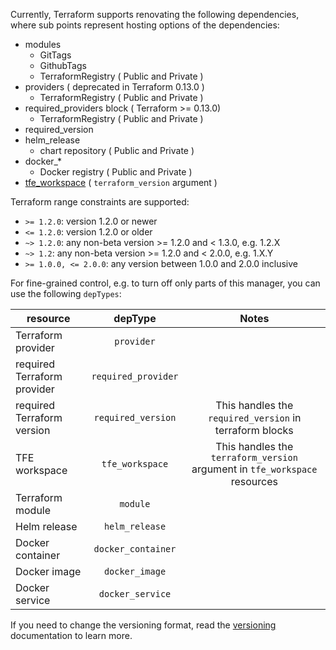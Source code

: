 Currently, Terraform supports renovating the following dependencies, where sub points represent hosting options of the dependencies:

- modules
  - GitTags
  - GithubTags
  - TerraformRegistry ( Public and Private )
- providers ( deprecated in Terraform 0.13.0 )
  - TerraformRegistry ( Public and Private )
- required_providers block ( Terraform >= 0.13.0)
  - TerraformRegistry ( Public and Private )
- required_version
- helm_release
  - chart repository ( Public and Private )
- docker\_\*
  - Docker registry ( Public and Private )
- [tfe_workspace](https://registry.terraform.io/providers/hashicorp/tfe/latest/docs/resources/workspace) ( `terraform_version` argument )

Terraform range constraints are supported:

- `>= 1.2.0`: version 1.2.0 or newer
- `<= 1.2.0`: version 1.2.0 or older
- `~> 1.2.0`: any non-beta version >= 1.2.0 and < 1.3.0, e.g. 1.2.X
- `~> 1.2`: any non-beta version >= 1.2.0 and < 2.0.0, e.g. 1.X.Y
- `>= 1.0.0, <= 2.0.0`: any version between 1.0.0 and 2.0.0 inclusive

For fine-grained control, e.g. to turn off only parts of this manager, you can use the following `depTypes`:

| resource                    |       depType       |                                   Notes                                    |
| --------------------------- | :-----------------: | :------------------------------------------------------------------------: |
| Terraform provider          |     `provider`      |                                                                            |
| required Terraform provider | `required_provider` |                                                                            |
| required Terraform version  | `required_version`  |          This handles the `required_version` in terraform blocks           |
| TFE workspace               |   `tfe_workspace`   | This handles the `terraform_version` argument in `tfe_workspace` resources |
| Terraform module            |      `module`       |                                                                            |
| Helm release                |   `helm_release`    |                                                                            |
| Docker container            | `docker_container`  |                                                                            |
| Docker image                |   `docker_image`    |                                                                            |
| Docker service              |  `docker_service`   |                                                                            |

If you need to change the versioning format, read the [versioning](https://docs.renovatebot.com/modules/versioning/) documentation to learn more.
